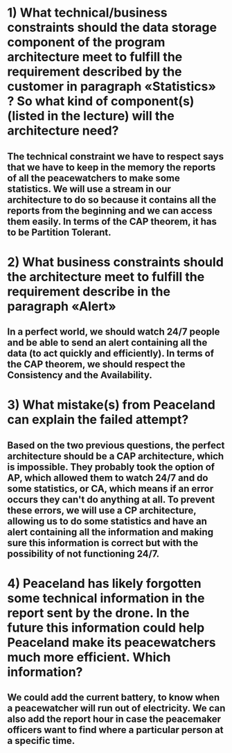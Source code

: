 # 1) What technical/business constraints should the data storage component of the program architecture meet to fulfill the requirement described by the customer in paragraph «​Statistics» ​? So what kind of component(s) (listed in the lecture) will the architecture need?
## The technical constraint we have to respect says that we have to keep in the memory the reports of all the peacewatchers to make some statistics. We will use a stream in our architecture to do so because it contains all the reports from the beginning and we can access them easily. In terms of the CAP theorem, it has to be Partition Tolerant.


# 2) What business constraints should the architecture meet to fulfill the requirement describe in the paragraph «Alert»
## In a perfect world, we should watch 24/7 people and be able to send an alert containing all the data (to act quickly and efficiently). In terms of the CAP theorem, we should respect the Consistency and the Availability.


# 3) What mistake(s) from Peaceland can explain the failed attempt?
## Based on the two previous questions, the perfect architecture should be a CAP architecture, which is impossible. They probably took the option of AP, which allowed them to watch 24/7 and do some statistics, or CA, which means if an error occurs they can't do anything at all. To prevent these errors, we will use a CP architecture, allowing us to do some statistics and have an alert containing all the information and making sure this information is correct but with the possibility of not functioning 24/7.



# 4) Peaceland has likely forgotten some technical information in the report sent by the drone. In the future this information could help Peaceland make its peacewatchers much more efficient. Which information?
## We could add the current battery, to know when a peacewatcher will run out of electricity. We can also add the report hour in case the peacemaker officers want to find where a particular person at a specific time.



